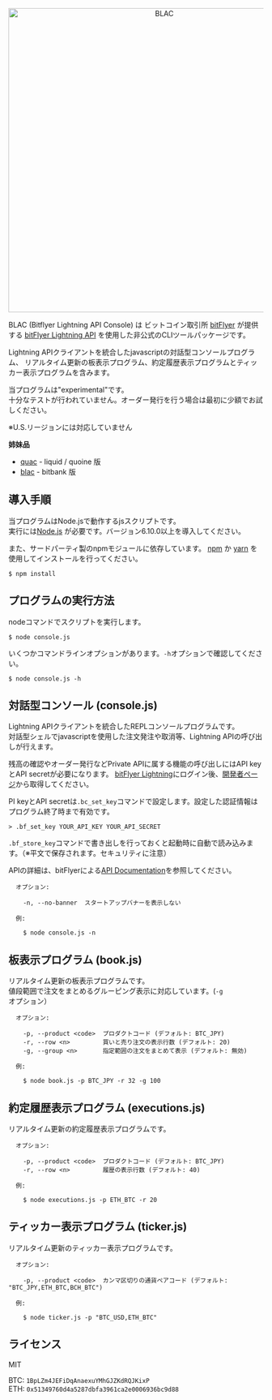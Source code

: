 <p align="center">
<img alt="BLAC" src="https://raw.githubusercontent.com/yamorijp/blac/master/capture.png" width="600"/>
</p>


BLAC (Bitflyer Lightning API Console) は ビットコイン取引所 [bitFlyer](https://bitflyer.jp) が提供する
[bitFlyer Lightning API](https://bitflyer.jp/docs) を使用した非公式のCLIツールパッケージです。

Lightning APIクライアントを統合したjavascriptの対話型コンソールプログラム、
リアルタイム更新の板表示プログラム、約定履歴表示プログラムとティッカー表示プログラムを含みます。

当プログラムは"experimental"です。  
十分なテストが行われていません。オーダー発行を行う場合は最初に少額でお試しください。

※U.S.リージョンには対応していません


**姉妹品**

* [quac](https://github.com/yamorijp/quac) - liquid / quoine 版
* [blac](https://github.com/yamorijp/bbac) - bitbank 版



## 導入手順

当プログラムはNode.jsで動作するjsスクリプトです。  
実行には[Node.js](https://nodejs.org) が必要です。バージョン6.10.0以上を導入してください。

また、サードパーティ製のnpmモジュールに依存しています。
[npm](https://www.npmjs.com/) か [yarn](https://yarnpkg.com/) を使用してインストールを行ってください。

    $ npm install
    


## プログラムの実行方法

nodeコマンドでスクリプトを実行します。

    $ node console.js

いくつかコマンドラインオプションがあります。`-h`オプションで確認してください。

    $ node console.js -h
    

## 対話型コンソール (console.js)

Lightning APIクライアントを統合したREPLコンソールプログラムです。  
対話型シェルでjavascriptを使用した注文発注や取消等、Lightning APIの呼び出しが行えます。

残高の確認やオーダー発行などPrivate APIに属する機能の呼び出しにはAPI keyとAPI secretが必要になります。
[bitFlyer Lightning](https://lightning.bitflyer.jp)にログイン後、[開発者ページ](https://lightning.bitflyer.jp/developer)から取得してください。

PI keyとAPI secretは`.bc_set_key`コマンドで設定します。設定した認証情報はプログラム終了時まで有効です。

    > .bf_set_key YOUR_API_KEY YOUR_API_SECRET
    
`.bf_store_key`コマンドで書き出しを行っておくと起動時に自動で読み込みます。（※平文で保存されます。セキュリティに注意）


APIの詳細は、bitFlyerによる[API Documentation](https://lightning.bitflyer.jp/docs)を参照してください。


      オプション:
    
        -n, --no-banner  スタートアップバナーを表示しない
    
      例:
    
        $ node console.js -n



## 板表示プログラム (book.js)

リアルタイム更新の板表示プログラムです。  
値段範囲で注文をまとめるグルーピング表示に対応しています。(`-g`オプション）


      オプション:
        
        -p, --product <code>  プロダクトコード (デフォルト: BTC_JPY)
        -r, --row <n>         買いと売り注文の表示行数 (デフォルト: 20)
        -g, --group <n>       指定範囲の注文をまとめて表示 (デフォルト: 無効)
        
      例:
        
        $ node book.js -p BTC_JPY -r 32 -g 100
      

## 約定履歴表示プログラム (executions.js)

リアルタイム更新の約定履歴表示プログラムです。


      オプション:
    
        -p, --product <code>  プロダクトコード (デフォルト: BTC_JPY)
        -r, --row <n>         履歴の表示行数 (デフォルト: 40)
    
      例:
    
        $ node executions.js -p ETH_BTC -r 20


## ティッカー表示プログラム (ticker.js)

リアルタイム更新のティッカー表示プログラムです。


      オプション:
    
        -p, --product <code>  カンマ区切りの通貨ペアコード (デフォルト: "BTC_JPY,ETH_BTC,BCH_BTC")
    
      例:
    
        $ node ticker.js -p "BTC_USD,ETH_BTC"



## ライセンス

MIT


BTC: `1BpLZm4JEFiDqAnaexuYMhGJZKdRQJKixP`  
ETH: `0x51349760d4a5287dbfa3961ca2e0006936bc9d88`
